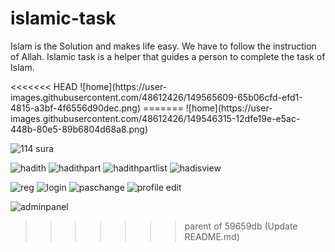 # islamic-task
<p>Islam is the Solution and makes life easy. We have to follow the instruction of Allah. Islamic task is a helper that guides a person to complete the task of                        Islam.</p>
<<<<<<< HEAD
![home](https://user-images.githubusercontent.com/48612426/149565609-65b06cfd-efd1-4815-a3bf-4f6556d90dec.png)
=======
![home](https://user-images.githubusercontent.com/48612426/149546315-12dfe19e-e5ac-448b-80e5-89b6804d68a8.png)

![114 sura](https://user-images.githubusercontent.com/48612426/149546660-97e069c3-8bc8-4353-a6a1-22eef8662e79.png)

![hadith](https://user-images.githubusercontent.com/48612426/149546248-794d9af3-f35a-4686-89e7-0a7f4167558b.png)
![hadithpart](https://user-images.githubusercontent.com/48612426/149546275-a642d9fc-8829-4f20-8b00-393fd2d87bf3.png)
![hadithpartlist](https://user-images.githubusercontent.com/48612426/149546284-819f0003-88c6-4182-a43d-bfc8afec0ba8.png)
![hadisview](https://user-images.githubusercontent.com/48612426/149562091-74d9c3a8-b0db-424c-b4df-413e13a73d81.png)

![reg](https://user-images.githubusercontent.com/48612426/149546534-b43dcad9-aff8-4897-82b4-c65e4a2dc242.png)
![login](https://user-images.githubusercontent.com/48612426/149546491-6c175aa1-2fec-4cf2-a68f-2e87ce171b7d.png)
![paschange](https://user-images.githubusercontent.com/48612426/149546509-c6dab43e-26d8-496f-8ac4-11387e9ae11f.png)
![profile edit](https://user-images.githubusercontent.com/48612426/149546524-ebcf036e-088b-45e9-8bf6-88112365fc4f.png)


![adminpanel](https://user-images.githubusercontent.com/48612426/149546715-124e87ff-f76b-4f3d-b6f4-2dde9898dfd3.png)
>>>>>>> parent of 59659db (Update README.md)
